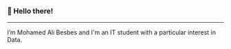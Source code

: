 ### 👋 Hello there!
---
I’m Mohamed Ali Besbes and I'm an IT student with a particular interest in Data.
